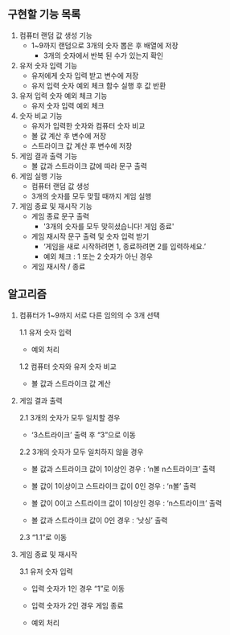 ## 구현할 기능 목록

1. 컴퓨터 랜덤 값 생성 기능
    - 1~9까지 랜덤으로 3개의 숫자 뽑은 후 배열에 저장
        - 3개의 숫자에서 반복 된 수가 있는지 확인
2. 유저 숫자 입력 기능
    - 유저에게 숫자 입력 받고 변수에 저장
    - 유저 입력 숫자 예외 체크 함수 실행 후 값 반환
3. 유저 입력 숫자 예외 체크 기능
    - 유저 숫자 입력 예외 체크
4. 숫자 비교 기능
    - 유저가 입력한 숫자와 컴퓨터 숫자 비교
    - 볼 값 계산 후 변수에 저장
    - 스트라이크 값 계산 후 변수에 저장
5. 게임 결과 출력 기능
    - 볼 값과 스트라이크 값에 따라 문구 출력
7. 게임 실행 기능
    - 컴퓨터 랜덤 값 생성
    - 3개의 숫자를 모두 맞힐 때까지 게임 실행
9. 게임 종료 및 재시작 기능
    - 게임 종료 문구 출력
        - '3개의 숫자를 모두 맞히셨습니다! 게임 종료'
    - 게임 재시작 문구 출력 및 숫자 입력 받기
        - ‘게임을 새로 시작하려면 1, 종료하려면 2를 입력하세요.’
        - 예외 체크 : 1 또는 2 숫자가 아닌 경우
    - 게임 재시작 / 종료


## 알고리즘
1. 컴퓨터가 1~9까지 서로 다른 임의의 수 3개 선택

   1.1 유저 숫자 입력

    - 예외 처리
    
   1.2 컴퓨터 숫자와 유저 숫자 비교
    
    - 볼 값과 스트라이크 값 계산
    
2. 게임 결과 출력
    
    2.1 3개의 숫자가 모두 일치할 경우 
    
    - ‘3스트라이크’ 출력 후 “3”으로 이동
    
    2.2 3개의 숫자가 모두 일치하지 않을 경우
    
    - 볼 값과 스트라이크 값이 1이상인 경우 : ‘n볼 n스트라이크’ 출력
    
    - 볼 값이 1이상이고 스트라이크 값이 0인 경우 : ‘n볼’ 출력
    
    - 볼 값이 0이고 스트라이크 값이 1이상인 경우 : ‘n스트라이크’ 출력
    
    - 볼 값과 스트라이크 값이 0인 경우 : ‘낫싱’ 출력
    
    2.3 “1.1”로 이동
    
3. 게임 종료 및 재시작 
    
     3.1 유저 숫자 입력
    
    - 입력 숫자가 1인 경우 “1”로 이동
    
    - 입력 숫자가 2인 경우 게임 종료
    
    - 예외 처리

